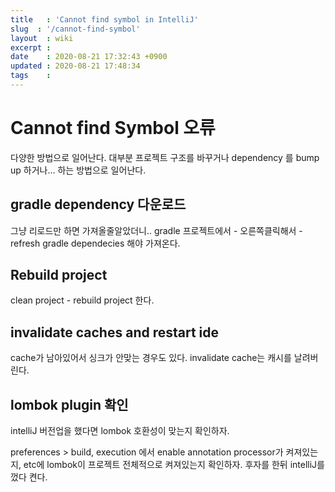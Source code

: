 ```yaml
---
title   : 'Cannot find symbol in IntelliJ' 
slug  : '/cannot-find-symbol'
layout  : wiki 
excerpt : 
date    : 2020-08-21 17:32:43 +0900
updated : 2020-08-21 17:48:34
tags    : 
---
```


# Cannot find Symbol 오류 
  
 다양한 방법으로 일어난다. 대부분 프로젝트 구조를 바꾸거나 dependency 를 bump up 하거나... 하는 방법으로 일어난다. 
 
 
 ## gradle dependency 다운로드 
 
 그냥 리로드만 하면 가져올줄알았더니.. gradle 프로젝트에서 - 오른쪽클릭해서 - refresh gradle dependecies 해야 가져온다. 
 
 ## Rebuild project 

clean project - rebuild project 한다. 


## invalidate caches and restart ide 

cache가 남아있어서 싱크가 안맞는 경우도 있다. invalidate cache는 캐시를 날려버린다. 

## lombok plugin 확인 
intelliJ 버전업을 했다면 lombok 호환성이 맞는지 확인하자. 

preferences > build, execution 에서 enable annotation processor가 켜져있는지, etc에 lombok이 프로젝트 전체적으로 켜져있는지 확인하자. 후자를 한뒤 intelliJ를 껐다 켠다.  

